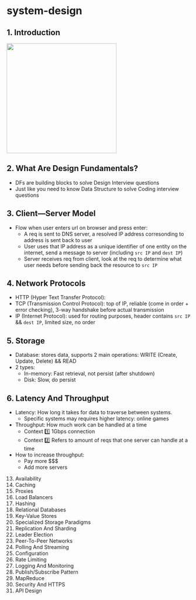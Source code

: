 # system-design

## 1. Introduction
<img src="https://user-images.githubusercontent.com/28957748/134184667-4269c336-204c-48a2-abbf-d015b0216413.png" height="300px" />

## 2. What Are Design Fundamentals?
- DFs are building blocks to solve Design Interview questions
- Just like you need to know Data Structure to solve Coding interview questions

## 3. Client—Server Model
- Flow when user enters url on browser and press enter:
  - A req is sent to DNS server, a resolved IP address corresonding to address is sent back to user
  - User uses that IP address as a unique identifier of one entity on the internet, send a message to server (including `src IP` and `dest IP`)
  - Server receives req from client, look at the req to determine what user needs before sending back the resource to `src IP`

## 4. Network Protocols
- HTTP (Hyper Text Transfer Protocol): 
- TCP (Transmission Control Protocol): top of IP, reliable (come in order + error checking), 3-way handshake before actual transmission
- IP (Internet Protocol): used for routing purposes, header contains `src IP` && `dest IP`, limited size, no order

## 5. Storage
- Database: stores data, supports 2 main operations: WRITE (Create, Update, Delete) && READ
- 2 types:
  - In-memory: Fast retrieval, not persist (after shutdown)
  - Disk: Slow, do persist

## 6. Latency And Throughput
- Latency: How long it takes for data to traverse between systems.
  - Specific systems may requires higher latency: online games
- Throughput: How much work can be handled at a time
  - Context :one: 1Gbps connection 
  - Context :two: Refers to amount of reqs that one server can handle at a time
- How to increase throughput:
  - Pay more $$$
  - Add more servers  

13. Availability
14. Caching
15. Proxies
16. Load Balancers
17. Hashing
18. Relational Databases
19. Key-Value Stores
20. Specialized Storage Paradigms
21. Replication And Sharding
22. Leader Election
23. Peer-To-Peer Networks
24. Polling And Streaming
25. Configuration
26. Rate Limiting
27. Logging And Monitoring
28. Publish/Subscribe Pattern
29. MapReduce
30. Security And HTTPS
31. API Design
